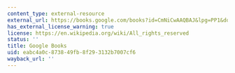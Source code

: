 ```yaml
---
content_type: external-resource
external_url: https://books.google.com/books?id=CmNiCwAAQBAJ&lpg=PP1&dq=editions%3ABqkt0FTeDsQC&pg=PP1#v=onepage&q&f=false
has_external_license_warning: true
license: https://en.wikipedia.org/wiki/All_rights_reserved
status: ''
title: Google Books
uid: eabc4a0c-8738-49fb-8f29-3132b7007cf6
wayback_url: ''
---
```

